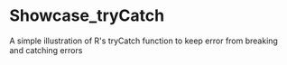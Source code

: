 # Showcase_tryCatch
A simple illustration of R's tryCatch function to keep error from breaking and catching errors
